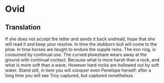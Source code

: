 # Ovid

## Translation

If she does not accept the letter and sends it back undread, hope that she will read it and keep your resolve. In time the stubborn bull will come to the plow. In time horses are taught to endure the supple reins. The iron ring, is consumed by continual use. The curved plowshare wears away at the ground with continual contact. Because what is more harsh than a rock, and what is more soft than a wave. However hard rocks are hollowed out by soft water. Stand still, in tiem you will conquer even Penelope herself: after a long time you will see Troy captured, but captured nonetheless.
